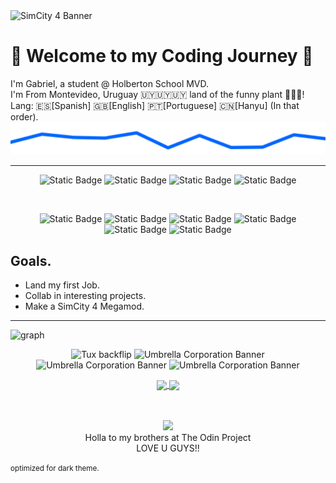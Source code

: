 <img src="https://www.simtropolis.com/objects/storage/monthly_2021_04/607283471f977_NobiscoBanner.jpg.bc0519ec7afe34f79856c936b1b74fa1.jpg" alt="SimCity 4 Banner" style="width: 100%; height: 150px; object-fit: none;"/>
<h1>👾 Welcome to my Coding Journey 🚀</h1>
I'm Gabriel, a student @ Holberton School MVD. <br />
I'm From Montevideo, Uruguay 🇺🇾🇺🇾🇺🇾 land of the funny plant 🥦🥦🥦! <br />
Lang: 🇪🇸[Spanish]  🇬🇧[English]  🇵🇹[Portuguese]  🇨🇳[Hanyu] (In that order).<br />

<picture>
 <source media="(prefers-color-scheme: dark)" srcset="https://raw.githubusercontent.com/glovek08/glovek08/refs/heads/main/line-blue_dark.svg">
 <source media="(prefers-color-scheme: light)" srcset="https://raw.githubusercontent.com/glovek08/glovek08/refs/heads/main/line-red-light.svg">
 <img alt="Banner graphical line" src="https://raw.githubusercontent.com/glovek08/glovek08/refs/heads/main/line-blue_dark.svg">
</picture>


---

<div align="center">

  ![Static Badge](https://img.shields.io/badge/JavaScript-feed19?style=for-the-badge&logo=javascript&logoColor=black&logoSize=auto&labelColor=feed19)
  ![Static Badge](https://img.shields.io/badge/HTML-e24d2e?style=for-the-badge&logo=html5&logoColor=white&logoSize=auto&labelColor=e24d2e)
  ![Static Badge](https://img.shields.io/badge/CSS-493bd5?style=for-the-badge&logo=css3&logoColor=white&logoSize=auto&labelColor=493bd5)
  ![Static Badge](https://img.shields.io/badge/C-2b60c9?style=for-the-badge&logo=c&logoColor=white&logoSize=auto&labelColor=2b60c9)

  <br>

  ![Static Badge](https://img.shields.io/badge/Linux%20Mint-%2386BE43?style=for-the-badge&logo=linuxmint&logoColor=white&logoSize=auto&labelColor=%2386BE43)
  ![Static Badge](https://img.shields.io/badge/Vim-019733?style=for-the-badge&logo=vim&logoColor=white&logoSize=auto&labelColor=019733)
  ![Static Badge](https://img.shields.io/badge/Code%3A%3ABlocks-%2341AD48?style=for-the-badge&logo=codeblocks&logoColor=white&logoSize=auto&labelColor=%2341AD48)
  ![Static Badge](https://img.shields.io/badge/Sublime-%23FF9800?style=for-the-badge&logo=sublimetext&logoColor=white&logoSize=auto&labelColor=%23FF9800)
  ![Static Badge](https://img.shields.io/badge/Warp-%2301A4FF?style=for-the-badge&logo=warp&logoColor=white&logoSize=auto&labelColor=%2301A4FF)
  ![Static Badge](https://img.shields.io/badge/Termux-%23000000?style=for-the-badge&logo=gnometerminal&logoColor=white&logoSize=auto&labelColor=%23000000)

</div>


## Goals.
- Land my first Job.
- Collab in interesting projects.
- Make a SimCity 4 Megamod.

---
![graph](https://github-readme-activity-graph.vercel.app/graph?username=glovek08&bg_color=0000000&color=2980b9&line=2980b9&point=27ae60&area_color=2980b9&area=true&hide_border=true)


<p align="center">
 <img src="https://ftp.psu.ac.th/pub/linux-logo/linloga.gif" alt="Tux backflip" width="100px" />
 <img src="https://ftp.psu.ac.th/pub/linux-logo/linloga.gif" alt="Umbrella Corporation Banner" width="100px" />
 <img src="https://ftp.psu.ac.th/pub/linux-logo/linloga.gif" alt="Umbrella Corporation Banner" width="100px" />
 <img src="https://ftp.psu.ac.th/pub/linux-logo/linloga.gif" alt="Umbrella Corporation Banner" width="100px" />
 </p>

 <div align="center">
 <a href="https://github.com/anuraghazra/github-readme-stats">
  <img height=200 align="center" src="https://github-readme-stats.vercel.app/api?username=glovek08&theme=transparent&card_width=110" />
</a>
<a href="https://github.com/anuraghazra/convoychat">
  <img height=200 align="center" src="https://github-readme-stats.vercel.app/api/top-langs?username=glovek08&layout=compact&langs_count=8&card_width=300&theme=transparent" />
</a>
 </div>
<br />
<br />
<p align="center">
  <a href="https://theodinproject.com" target="_blank">
    <img height="100" src="https://cdn.statically.io/gh/TheOdinProject/curriculum/5f37d43908ef92499e95a9b90fc3cc291a95014c/html_css/project-sign-up-form/odin-lined.png"/>
  </a><br />
Holla to my brothers at The Odin Project<br />
 LOVE U GUYS!!
</p>
<small>optimized for dark theme.</small>








